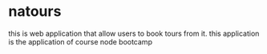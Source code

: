 # natours
this is web application that allow users to book tours from it. this application is the application of course node bootcamp 
